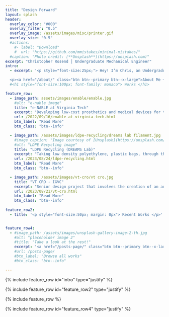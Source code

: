 ```yaml
---
title: "Design Forward"
layout: splash
header:
  overlay_color: "#000"
  overlay_filter: "0.5"
  overlay_image: /assets/images/misc/printer.gif
  overlay_size: "0.5"
  #actions:
    #- label: "Download"
    #  url: "https://github.com/mmistakes/minimal-mistakes/"
  #caption: "Photo credit: [**Unsplash**](https://unsplash.com)"
excerpt: "Christopher Rosend │ Undergraduate Mechanical Engineer"
intro: 
  - excerpt: '<p style="font-size:25px;"> Hey! I’m Chris, an Undergraduate at Virginia Tech studying Mechanical Engineering. I’m interested in all things additive manufacturing and would love to enter the field once I graduate. This website details the major things I’ve done throughout college as well as my goals, interests, and anything else I feel like throwing on here. </p>

  <p><a href="/about/" class="btn btn--primary btn--x-large">About Me ➞</a>'
  #<h1 style="font-size:100px; font-family: monaco"> Works </h1>

feature_row:
  - image_path: assets/images/enable/enable.jpg
    #alt: "e-nable image"
    title: "e-NABLE at Virginia Tech"
    excerpt: "Developing low-cost prosthetics and medical devices for the local community using 3D printing."
    url: /2022/09/16/enable-at-virginia-tech.html
    btn_label: "Read More"
    btn_class: "btn--info"

  - image_path: /assets/images/ldpe-recycling/dreams lab filament.jpg
    #image_caption: "Image courtesy of [Unsplash](https://unsplash.com/)"
    #alt: "LDPE Recycling image"
    title: "LDPE Recycling (DREAMS Lab)"
    excerpt: "Taking low density polyethylene, plastic bags, through the process of filament fabrication while performing strength tests and finding potential applications."
    url: /2023/08/24/ldpe-recycling.html
    btn_label: "Read More"
    btn_class: "btn--info"

  - image_path: /assets/images/vt-cro/vt cro.jpg
    title: "VT CRO - IGVC"
    excerpt: "Senior design project that involves the creation of an autonomous line following robot. "
    url: /2023/08/21/vt-cro.html
    btn_label: "Read More"
    btn_class: "btn--info"
  
feature_row2:
  - title: '<p style="font-size:50px; margin: 0px"> Recent Works </p>'


feature_row4:
  - #image_path: /assets/images/unsplash-gallery-image-2-th.jpg
    #alt: "placeholder image 2"
    #title: "Take a look at the rest!"
    excerpt: '<a href="/posts-page/" class="btn btn--primary btn--x-large">Browse all works ➞</a>'
    #url: /posts-page/
    #btn_label: "Browse all works"
    #btn_class: "btn--info"

---
```


{% include feature_row id="intro" type="justify" %}

{% include feature_row id="feature_row2" type="justify" %}

{% include feature_row %}

{% include feature_row id="feature_row4" type="justify" %}



